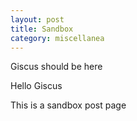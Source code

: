 ```yaml
---
layout: post
title: Sandbox
category: miscellanea
---
```


Giscus should be here
<div class="giscus">Hello Giscus</div>

This is a sandbox post page
